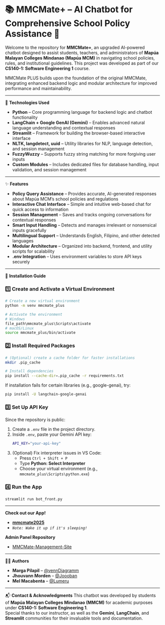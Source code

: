 # 📚 MMCMate+ – AI Chatbot for Comprehensive School Policy Assistance 🤖

Welcome to the repository for **MMCMate+**, an upgraded AI-powered chatbot designed to assist students, teachers, and administrators of **Mapúa Malayan Colleges Mindanao (Mapúa MCM)** in navigating school policies, rules, and institutional guidelines. This project was developed as part of our **CS140-1: Software Engineering 1** course.

MMCMate PLUS builds upon the foundation of the original MMCMate, integrating enhanced backend logic and modular architecture for improved performance and maintainability.

---

🧠 **Technologies Used**

- **Python** – Core programming language for backend logic and chatbot functionality  
- **LangChain + Google GenAI (Gemini)** – Enables advanced natural language understanding and contextual responses  
- **Streamlit** – Framework for building the browser-based interactive interface  
- **NLTK, langdetect, uuid** – Utility libraries for NLP, language detection, and session management  
- **FuzzyWuzzy** – Supports fuzzy string matching for more forgiving user inputs  
- **Custom Modules** – Includes dedicated files for database handling, input validation, and session management

---

✨ **Features**

- **Policy Query Assistance** – Provides accurate, AI-generated responses about Mapúa MCM’s school policies and regulations  
- **Interactive Chat Interface** – Simple and intuitive web-based chat for quick access to information  
- **Session Management** – Saves and tracks ongoing conversations for contextual responses  
- **Smart Input Handling** – Detects and manages irrelevant or nonsensical inputs gracefully  
- **Multilingual Support** – Understands English, Filipino, and other detected languages  
- **Modular Architecture** – Organized into backend, frontend, and utility scripts for scalability  
- **.env Integration** – Uses environment variables to store API keys securely  

---

🚀 **Installation Guide**

### 1️⃣ Create and Activate a Virtual Environment
```bash
# Create a new virtual environment
python -m venv mmcmate_plus

# Activate the environment
# Windows
file_path\mmcmate_plus\Scripts\activate
# macOS/Linux
source mmcmate_plus/bin/activate
```

### 2️⃣ Install Required Packages
```bash
# (Optional) create a cache folder for faster installations
mkdir .pip_cache

# Install dependencies
pip install --cache-dir=.pip_cache -r requirements.txt
```

If installation fails for certain libraries (e.g., google-genai), try:
```bash
pip install -U langchain-google-genai
```

### 3️⃣ Set Up API Key
Since the repository is public:
1. Create a `.env` file in the project directory.  
2. Inside `.env`, paste your Gemini API key:
   ```bash
   API_KEY="your-api-key"
   ```
3. (Optional) Fix interpreter issues in VS Code:
   - Press `Ctrl + Shift + P`
   - Type **Python: Select Interpreter**
   - Choose your virtual environment (e.g., `mmcmate_plus\Scripts\python.exe`)

### 4️⃣ Run the App
```bash
streamlit run bot_front.py
```

---

**Check out our App!**
- [**mmcmate2025**](https://mmcmate2025.streamlit.app/)
- *`Note: Wake it up if it's sleeping!`*

**Admin Panel Repository**
- [MMCMate-Management-Site](https://github.com/Joooban/MMCMate-Management-Site)

---

👩‍💻 **Authors**
- **Marga Pilapil** – [@vennDiagramm](https://github.com/vennDiagramm)  
- **Jhouvann Morden** – [@Joooban](https://github.com/Joooban)  
- **Mel Macabenta** – [@Lumeru](https://github.com/Lumeru)

---

📬 **Contact & Acknowledgments**
This chatbot was developed by students of **Mapúa Malayan Colleges Mindanao (MMCM)** for academic purposes under **CS140-1: Software Engineering 1**.  
Special thanks to our instructor, as well as the **Gemini**, **LangChain**, and **Streamlit** communities for their invaluable tools and documentation.
